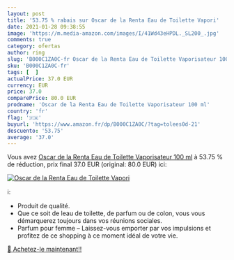 ```yaml
---
layout: post
title: '53.75 % rabais sur Oscar de la Renta Eau de Toilette Vapori'
date: 2021-01-28 09:38:55
image: 'https://m.media-amazon.com/images/I/41Wd43eHPDL._SL200_.jpg'
comments: true
category: ofertas
author: ring
slug: 'B000C1ZA0C-fr Oscar de la Renta Eau de Toilette Vaporisateur 100 ml'
sku: 'B000C1ZA0C-fr'
tags: [  ]
actualPrice: 37.0 EUR
currency: EUR
price: 37.0
comparePrice: 80.0 EUR
prodname: 'Oscar de la Renta Eau de Toilette Vaporisateur 100 ml'
country: 'fr'
flag: '🇫🇷'
buyurl: 'https://www.amazon.fr/dp/B000C1ZA0C/?tag=tolees0d-21'
descuento: '53.75'
average: '37.0'
---
```


Vous avez [Oscar de la Renta Eau de Toilette Vaporisateur 100 ml](https://www.amazon.fr/dp/B000C1ZA0C/?tag=tolees0d-21)  à  53.75 % de réduction, prix final  37.0 EUR (original: 80.0 EUR) ici:

[![Oscar de la Renta Eau de Toilette Vapori](https://m.media-amazon.com/images/I/41Wd43eHPDL._SL200_.jpg)](https://www.amazon.fr/dp/B000C1ZA0C/?tag=tolees0d-21)

ℹ️:

- Produit de qualité.
- Que ce soit de leau de toilette, de parfum ou de colon, vous vous démarquerez toujours dans vos réunions sociales.
- Parfum pour femme – Laissez-vous emporter par vos impulsions et profitez de ce shopping à ce moment idéal de votre vie.

[🛒 Achetez-le maintenant!!](https://www.amazon.fr/dp/B000C1ZA0C/?tag=tolees0d-21)
